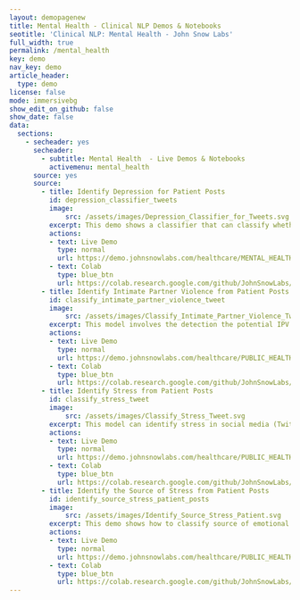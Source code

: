 ```yaml
---
layout: demopagenew
title: Mental Health - Clinical NLP Demos & Notebooks
seotitle: 'Clinical NLP: Mental Health - John Snow Labs'
full_width: true
permalink: /mental_health
key: demo
nav_key: demo
article_header:
  type: demo
license: false
mode: immersivebg
show_edit_on_github: false
show_date: false
data:
  sections:  
    - secheader: yes
      secheader:
        - subtitle: Mental Health  - Live Demos & Notebooks
          activemenu: mental_health
      source: yes
      source: 
        - title: Identify Depression for Patient Posts
          id: depression_classifier_tweets 
          image: 
              src: /assets/images/Depression_Classifier_for_Tweets.svg
          excerpt: This demo shows a classifier that can classify whether tweets contain depressive text.
          actions:
          - text: Live Demo
            type: normal
            url: https://demo.johnsnowlabs.com/healthcare/MENTAL_HEALTH_DEPRESSION/
          - text: Colab
            type: blue_btn
            url: https://colab.research.google.com/github/JohnSnowLabs/spark-nlp-workshop/blob/master/tutorials/streamlit_notebooks/healthcare/MENTAL_HEALTH.ipynb
        - title: Identify Intimate Partner Violence from Patient Posts
          id: classify_intimate_partner_violence_tweet          
          image: 
              src: /assets/images/Classify_Intimate_Partner_Violence_Tweet.svg
          excerpt: This model involves the detection the potential IPV victims on social media platforms (in English tweets).
          actions:
          - text: Live Demo
            type: normal
            url: https://demo.johnsnowlabs.com/healthcare/PUBLIC_HEALTH_PARTNER_VIOLENCE/
          - text: Colab
            type: blue_btn
            url: https://colab.research.google.com/github/JohnSnowLabs/spark-nlp-workshop/blob/master/tutorials/streamlit_notebooks/healthcare/PUBLIC_HEALTH_MB4SC.ipynb
        - title: Identify Stress from Patient Posts
          id: classify_stress_tweet        
          image: 
              src: /assets/images/Classify_Stress_Tweet.svg
          excerpt: This model can identify stress in social media (Twitter) posts in the self-disclosure category. The model finds whether a person claims he/she is stressed or not. 
          actions:
          - text: Live Demo
            type: normal
            url: https://demo.johnsnowlabs.com/healthcare/PUBLIC_HEALTH_STRESS/
          - text: Colab
            type: blue_btn
            url: https://colab.research.google.com/github/JohnSnowLabs/spark-nlp-workshop/blob/master/tutorials/streamlit_notebooks/healthcare/PUBLIC_HEALTH_MB4SC.ipynb
        - title: Identify the Source of Stress from Patient Posts
          id: identify_source_stress_patient_posts         
          image: 
              src: /assets/images/Identify_Source_Stress_Patient.svg
          excerpt: This demo shows how to classify source of emotional stress in text.
          actions:
          - text: Live Demo
            type: normal
            url: https://demo.johnsnowlabs.com/healthcare/PUBLIC_HEALTH_SOURCE_OF_STRESS/
          - text: Colab
            type: blue_btn
            url: https://colab.research.google.com/github/JohnSnowLabs/spark-nlp-workshop/blob/master/tutorials/streamlit_notebooks/healthcare/PUBLIC_HEALTH_MB4SC.ipynb
---
```


